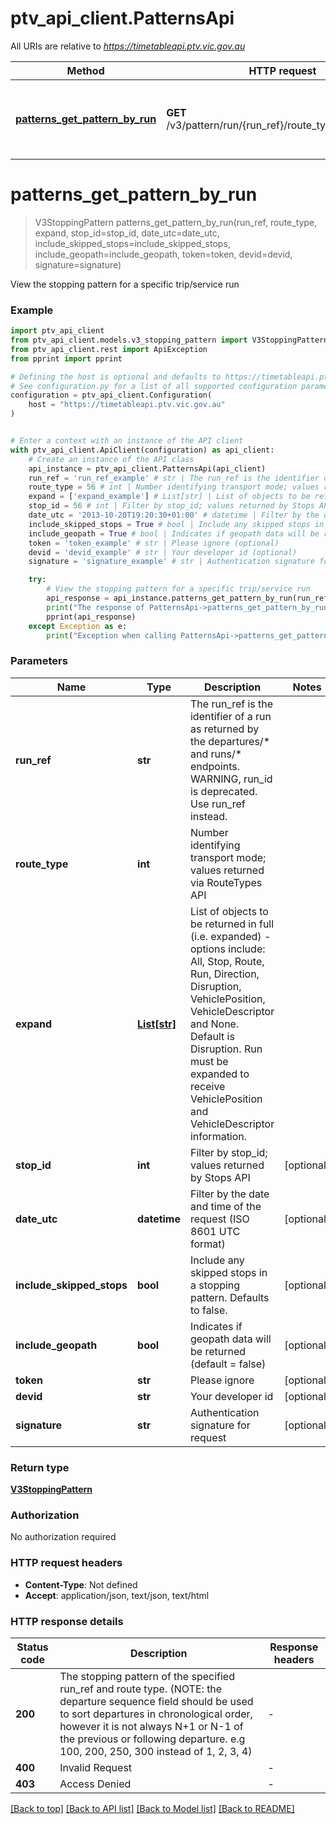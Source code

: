 # ptv_api_client.PatternsApi

All URIs are relative to *https://timetableapi.ptv.vic.gov.au*

Method | HTTP request | Description
------------- | ------------- | -------------
[**patterns_get_pattern_by_run**](PatternsApi.md#patterns_get_pattern_by_run) | **GET** /v3/pattern/run/{run_ref}/route_type/{route_type} | View the stopping pattern for a specific trip/service run


# **patterns_get_pattern_by_run**
> V3StoppingPattern patterns_get_pattern_by_run(run_ref, route_type, expand, stop_id=stop_id, date_utc=date_utc, include_skipped_stops=include_skipped_stops, include_geopath=include_geopath, token=token, devid=devid, signature=signature)

View the stopping pattern for a specific trip/service run

### Example


```python
import ptv_api_client
from ptv_api_client.models.v3_stopping_pattern import V3StoppingPattern
from ptv_api_client.rest import ApiException
from pprint import pprint

# Defining the host is optional and defaults to https://timetableapi.ptv.vic.gov.au
# See configuration.py for a list of all supported configuration parameters.
configuration = ptv_api_client.Configuration(
    host = "https://timetableapi.ptv.vic.gov.au"
)


# Enter a context with an instance of the API client
with ptv_api_client.ApiClient(configuration) as api_client:
    # Create an instance of the API class
    api_instance = ptv_api_client.PatternsApi(api_client)
    run_ref = 'run_ref_example' # str | The run_ref is the identifier of a run as returned by the departures/* and runs/* endpoints. WARNING, run_id is deprecated. Use run_ref instead.
    route_type = 56 # int | Number identifying transport mode; values returned via RouteTypes API
    expand = ['expand_example'] # List[str] | List of objects to be returned in full (i.e. expanded) - options include: All, Stop, Route, Run, Direction, Disruption, VehiclePosition, VehicleDescriptor and None. Default is Disruption. Run must be expanded to receive VehiclePosition and VehicleDescriptor information.
    stop_id = 56 # int | Filter by stop_id; values returned by Stops API (optional)
    date_utc = '2013-10-20T19:20:30+01:00' # datetime | Filter by the date and time of the request (ISO 8601 UTC format) (optional)
    include_skipped_stops = True # bool | Include any skipped stops in a stopping pattern. Defaults to false. (optional)
    include_geopath = True # bool | Indicates if geopath data will be returned (default = false) (optional)
    token = 'token_example' # str | Please ignore (optional)
    devid = 'devid_example' # str | Your developer id (optional)
    signature = 'signature_example' # str | Authentication signature for request (optional)

    try:
        # View the stopping pattern for a specific trip/service run
        api_response = api_instance.patterns_get_pattern_by_run(run_ref, route_type, expand, stop_id=stop_id, date_utc=date_utc, include_skipped_stops=include_skipped_stops, include_geopath=include_geopath, token=token, devid=devid, signature=signature)
        print("The response of PatternsApi->patterns_get_pattern_by_run:\n")
        pprint(api_response)
    except Exception as e:
        print("Exception when calling PatternsApi->patterns_get_pattern_by_run: %s\n" % e)
```



### Parameters


Name | Type | Description  | Notes
------------- | ------------- | ------------- | -------------
 **run_ref** | **str**| The run_ref is the identifier of a run as returned by the departures/* and runs/* endpoints. WARNING, run_id is deprecated. Use run_ref instead. | 
 **route_type** | **int**| Number identifying transport mode; values returned via RouteTypes API | 
 **expand** | [**List[str]**](str.md)| List of objects to be returned in full (i.e. expanded) - options include: All, Stop, Route, Run, Direction, Disruption, VehiclePosition, VehicleDescriptor and None. Default is Disruption. Run must be expanded to receive VehiclePosition and VehicleDescriptor information. | 
 **stop_id** | **int**| Filter by stop_id; values returned by Stops API | [optional] 
 **date_utc** | **datetime**| Filter by the date and time of the request (ISO 8601 UTC format) | [optional] 
 **include_skipped_stops** | **bool**| Include any skipped stops in a stopping pattern. Defaults to false. | [optional] 
 **include_geopath** | **bool**| Indicates if geopath data will be returned (default &#x3D; false) | [optional] 
 **token** | **str**| Please ignore | [optional] 
 **devid** | **str**| Your developer id | [optional] 
 **signature** | **str**| Authentication signature for request | [optional] 

### Return type

[**V3StoppingPattern**](V3StoppingPattern.md)

### Authorization

No authorization required

### HTTP request headers

 - **Content-Type**: Not defined
 - **Accept**: application/json, text/json, text/html

### HTTP response details

| Status code | Description | Response headers |
|-------------|-------------|------------------|
**200** | The stopping pattern of the specified run_ref and route type. (NOTE: the departure sequence field should be used to sort departures in chronological order, however it is not always N+1 or N-1 of the previous or following departure. e.g 100, 200, 250, 300 instead of 1, 2, 3, 4) |  -  |
**400** | Invalid Request |  -  |
**403** | Access Denied |  -  |

[[Back to top]](#) [[Back to API list]](../README.md#documentation-for-api-endpoints) [[Back to Model list]](../README.md#documentation-for-models) [[Back to README]](../README.md)


